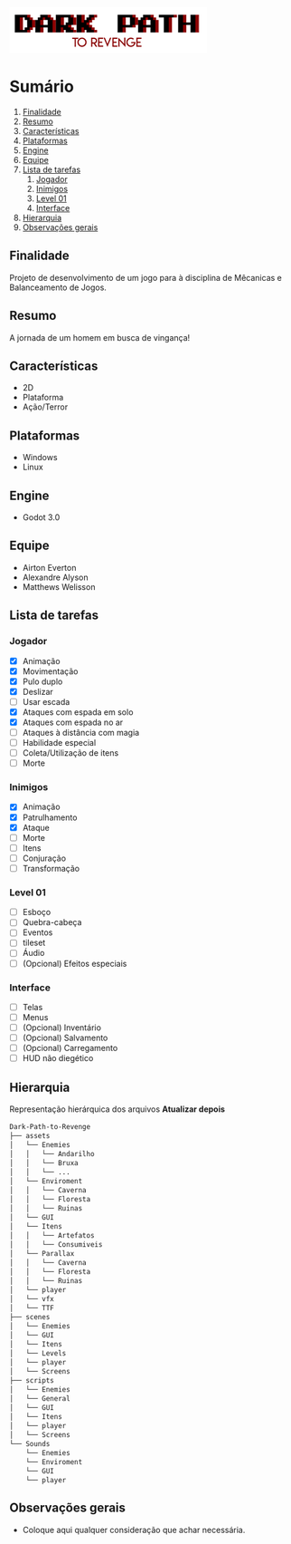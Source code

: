 ![Dark Path to revenge](assets/logo.png)
# Sumário

1. [Finalidade](#finalidade)
2. [Resumo](#resumo)
3. [Características](#caracteristicas)
4. [Plataformas](#plataformas)
5. [Engine](#engine)
6. [Equipe](#equipe)
7. [Lista de tarefas](#listadetarefas)
    1. [Jogador](#jogador)
    2. [Inimigos](#inimigos)
    3. [Level 01](#level01)
    4. [Interface](#interface)
8. [Hierarquia](#hierarquia)
9. [Observações gerais](#observacoes)

## Finalidade
<a name="finalidade"></a>
Projeto de desenvolvimento de um jogo para à disciplina de Mêcanicas e Balanceamento de Jogos.

## Resumo
<a name="resumo"></a>
A jornada de um homem em busca de vingança!

## Características
<a name="caracteristicas"></a>
- 2D
- Plataforma
- Ação/Terror

## Plataformas
<a name="plataformas"></a>
- Windows
- Linux

## Engine
<a name="engine"></a>
- Godot 3.0

## Equipe
<a name="equipe"></a>
- Airton Everton
- Alexandre Alyson
- Matthews Welisson

## Lista de tarefas
<a name="listadetarefas"></a>

### Jogador
<a name="jogador"></a>
- [x] Animação 
- [x] Movimentação
- [x] Pulo duplo
- [x] Deslizar
- [ ] Usar escada
- [x] Ataques com espada em solo
- [x] Ataques com espada no ar
- [ ] Ataques à distância com magia
- [ ] Habilidade especial
- [ ] Coleta/Utilização de itens
- [ ] Morte

### Inimigos
<a name="inimigos"></a>
- [x] Animação 
- [x] Patrulhamento
- [x] Ataque
- [ ] Morte
- [ ] Itens
- [ ] Conjuração
- [ ] Transformação

### Level 01
<a name="level01"></a>
- [ ] Esboço
- [ ] Quebra-cabeça
- [ ] Eventos
- [ ] tileset
- [ ] Áudio
- [ ] \(Opcional) Efeitos especiais

### Interface
<a name="interface"></a>
- [ ] Telas
- [ ] Menus
- [ ] \(Opcional) Inventário
- [ ] \(Opcional) Salvamento
- [ ] \(Opcional) Carregamento
- [ ] HUD não diegético

## Hierarquia
<a name="hierarquia"></a>
Representação hierárquica dos arquivos
**Atualizar depois**
```
Dark-Path-to-Revenge
├── assets
│   └── Enemies
│   │   └── Andarilho
│   │   └── Bruxa
│   │   └── ...
│   └── Enviroment
│   │   └── Caverna
│   │   └── Floresta
│   │   └── Ruinas
│   └── GUI
│   └── Itens
│   │   └── Artefatos
│   │   └── Consumiveis
│   └── Parallax
│   │   └── Caverna
│   │   └── Floresta
│   │   └── Ruinas
│   └── player
│   └── vfx
│   └── TTF
├── scenes
│   └── Enemies
│   └── GUI
│   └── Itens
│   └── Levels
│   └── player
│   └── Screens
├── scripts
│   └── Enemies
│   └── General
│   └── GUI
│   └── Itens
│   └── player
│   └── Screens
└── Sounds
    └── Enemies
    └── Enviroment
    └── GUI
    └── player
```

## Observações gerais
<a name="observacoes"></a>
- Coloque aqui qualquer consideração que achar necessária.
